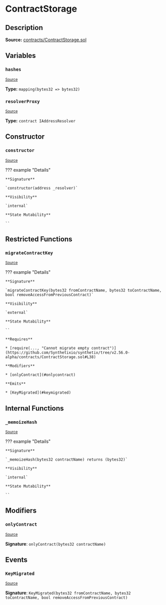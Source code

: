 # ContractStorage

## Description

**Source:** [contracts/ContractStorage.sol](https://github.com/Synthetixio/synthetix/tree/v2.56.0-alpha/contracts/ContractStorage.sol)

## Variables

### `hashes`

<sub>[Source](https://github.com/Synthetixio/synthetix/tree/v2.56.0-alpha/contracts/ContractStorage.sol#L10)</sub>

**Type:** `mapping(bytes32 => bytes32)`

### `resolverProxy`

<sub>[Source](https://github.com/Synthetixio/synthetix/tree/v2.56.0-alpha/contracts/ContractStorage.sol#L8)</sub>

**Type:** `contract IAddressResolver`

## Constructor

### `constructor`

<sub>[Source](https://github.com/Synthetixio/synthetix/tree/v2.56.0-alpha/contracts/ContractStorage.sol#L12)</sub>

??? example "Details"

    **Signature**

    `constructor(address _resolver)`

    **Visibility**

    `internal`

    **State Mutability**

    ``

## Restricted Functions

### `migrateContractKey`

<sub>[Source](https://github.com/Synthetixio/synthetix/tree/v2.56.0-alpha/contracts/ContractStorage.sol#L33)</sub>

??? example "Details"

    **Signature**

    `migrateContractKey(bytes32 fromContractName, bytes32 toContractName, bool removeAccessFromPreviousContract)`

    **Visibility**

    `external`

    **State Mutability**

    ``

    **Requires**

    * [require(..., "Cannot migrate empty contract")](https://github.com/Synthetixio/synthetix/tree/v2.56.0-alpha/contracts/ContractStorage.sol#L38)

    **Modifiers**

    * [onlyContract](#onlycontract)

    **Emits**

    * [KeyMigrated](#keymigrated)

## Internal Functions

### `_memoizeHash`

<sub>[Source](https://github.com/Synthetixio/synthetix/tree/v2.56.0-alpha/contracts/ContractStorage.sol#L19)</sub>

??? example "Details"

    **Signature**

    `_memoizeHash(bytes32 contractName) returns (bytes32)`

    **Visibility**

    `internal`

    **State Mutability**

    ``

## Modifiers

### `onlyContract`

<sub>[Source](https://github.com/Synthetixio/synthetix/tree/v2.56.0-alpha/contracts/ContractStorage.sol#L51)</sub>

**Signature**: `onlyContract(bytes32 contractName)`

## Events

### `KeyMigrated`

<sub>[Source](https://github.com/Synthetixio/synthetix/tree/v2.56.0-alpha/contracts/ContractStorage.sol#L60)</sub>

**Signature**: `KeyMigrated(bytes32 fromContractName, bytes32 toContractName, bool removeAccessFromPreviousContract)`
